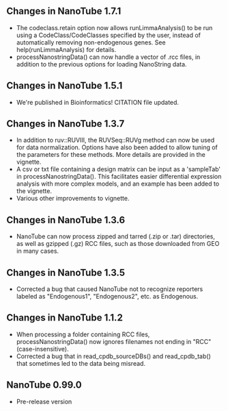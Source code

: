 ## Changes in NanoTube 1.7.1
- The codeclass.retain option now allows runLimmaAnalysis() to be run using
  a CodeClass/CodeClasses specified by the user, instead of automatically 
  removing non-endogenous genes. See help(runLimmaAnalysis) for details.
- processNanostringData() can now handle a vector of .rcc files, in addition
  to the previous options for loading NanoString data.

## Changes in NanoTube 1.5.1
- We're published in Bioinformatics! CITATION file updated.

## Changes in NanoTube 1.3.7
- In addition to ruv::RUVIII, the RUVSeq::RUVg method can now be used for data
  normalization. Options have also been added to allow tuning of the parameters
  for these methods. More details are provided in the vignette.
- A csv or txt file containing a design matrix can be input as a 'sampleTab'
  in processNanostringData(). This facilitates easier differential expression 
  analysis with more complex models, and an example has been added to the 
  vignette.
- Various other improvements to vignette.

## Changes in NanoTube 1.3.6
- NanoTube can now process zipped and tarred (.zip or .tar) directories, as
  well as gzipped (.gz) RCC files, such as those downloaded from GEO in many
  cases.

## Changes in NanoTube 1.3.5
- Corrected a bug that caused NanoTube not to recognize reporters labeled as 
  "Endogenous1", "Endogenous2", etc. as Endogenous.

## Changes in NanoTube 1.1.2
- When processing a folder containing RCC files, processNanostringData() 
  now ignores filenames not ending in "RCC" (case-insensitive).
- Corrected a bug that in read_cpdb_sourceDBs() and read_cpdb_tab() that
  sometimes led to the data being misread.

## NanoTube 0.99.0
- Pre-release version
